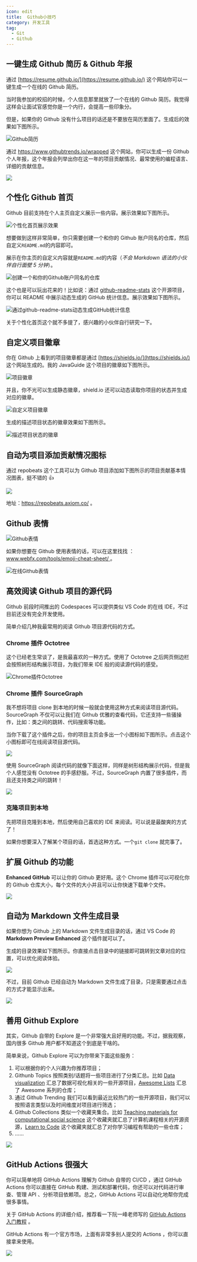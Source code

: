 ```yaml
---
icon: edit
title:  Github小技巧
category: 开发工具
tag:
  - Git
  - Github
---
```


<!-- more -->

## 一键生成 Github 简历 & Github 年报

通过 [https://resume.github.io/](https://resume.github.io/) 这个网站你可以一键生成一个在线的 Github 简历。

当时我参加的校招的时候，个人信息那里就放了一个在线的 Github 简历。我觉得这样会让面试官感觉你是一个内行，会提高一些印象分。

但是，如果你的 Github 没有什么项目的话还是不要放在简历里面了。生成后的效果如下图所示。

![Github简历](https://guide-blog-images.oss-cn-shenzhen.aliyuncs.com/2020-11/image-20201108192205620.png)

通过 https://www.githubtrends.io/wrapped 这个网站，你可以生成一份 Github 个人年报，这个年报会列举出你在这一年的项目贡献情况、最常使用的编程语言、详细的贡献信息。

![](https://guide-blog-images.oss-cn-shenzhen.aliyuncs.com/github/dootask/image-20211226144607457.png)

## 个性化 Github 首页

Github 目前支持在个人主页自定义展示一些内容。展示效果如下图所示。

![个性化首页展示效果](https://guide-blog-images.oss-cn-shenzhen.aliyuncs.com/java-guide-blog/image-20210616221212259.png)

想要做到这样非常简单，你只需要创建一个和你的 Github 账户同名的仓库，然后自定义`README.md`的内容即可。

展示在你主页的自定义内容就是`README.md`的内容（_不会 Markdown 语法的小伙伴自行面壁 5 分钟_）。

![创建一个和你的Github账户同名的仓库](https://guide-blog-images.oss-cn-shenzhen.aliyuncs.com/java-guide-blog/image-20201107110309341.png)

这个也是可以玩出花来的！比如说：通过 [github-readme-stats](https://hellogithub.com/periodical/statistics/click/?target=https://github.com/anuraghazra/github-readme-stats) 这个开源项目，你可以 README 中展示动态生成的 GitHub 统计信息。展示效果如下图所示。

![通过github-readme-stats动态生成GitHub统计信息 ](https://guide-blog-images.oss-cn-shenzhen.aliyuncs.com/java-guide-blog/image-20210616221312426.png)

关于个性化首页这个就不多提了，感兴趣的小伙伴自行研究一下。

## 自定义项目徽章

你在 Github 上看到的项目徽章都是通过 [https://shields.io/](https://shields.io/) 这个网站生成的。我的 JavaGuide 这个项目的徽章如下图所示。

![项目徽章](https://guide-blog-images.oss-cn-shenzhen.aliyuncs.com/2020-11/image-20201107143136559.png)

并且，你不光可以生成静态徽章，shield.io 还可以动态读取你项目的状态并生成对应的徽章。

![自定义项目徽章](https://guide-blog-images.oss-cn-shenzhen.aliyuncs.com/2020-11/image-20201107143502356.png)

生成的描述项目状态的徽章效果如下图所示。

![描述项目状态的徽章](https://guide-blog-images.oss-cn-shenzhen.aliyuncs.com/2020-11/image-20201107143752642.png)

## 自动为项目添加贡献情况图标

通过 repobeats 这个工具可以为 Github 项目添加如下图所示的项目贡献基本情况图表，挺不错的 👍

![](https://guide-blog-images.oss-cn-shenzhen.aliyuncs.com/github/dootask/repobeats.png)

地址：https://repobeats.axiom.co/ 。

## Github 表情

![Github表情](https://guide-blog-images.oss-cn-shenzhen.aliyuncs.com/2020-11/image-20201107162254582.png)

如果你想要在 Github 使用表情的话，可以在这里找找 ：[www.webfx.com/tools/emoji-cheat-sheet/ ](www.webfx.com/tools/emoji-cheat-sheet/)。

![在线Github表情](https://guide-blog-images.oss-cn-shenzhen.aliyuncs.com/2020-11/image-20201107162432941.png)

## 高效阅读 Github 项目的源代码

Github 前段时间推出的 Codespaces 可以提供类似 VS Code 的在线 IDE，不过目前还没有完全开发使用。

简单介绍几种我最常用的阅读 Github 项目源代码的方式。

### Chrome 插件 Octotree

这个已经老生常谈了，是我最喜欢的一种方式。使用了 Octotree 之后网页侧边栏会按照树形结构展示项目，为我们带来 IDE 般的阅读源代码的感受。

![Chrome插件Octotree](https://guide-blog-images.oss-cn-shenzhen.aliyuncs.com/2020-11/image-20201107144944798.png)

### Chrome 插件 SourceGraph

我不想将项目 clone 到本地的时候一般就会使用这种方式来阅读项目源代码。SourceGraph 不仅可以让我们在 Github 优雅的查看代码，它还支持一些骚操作，比如：类之间的跳转、代码搜索等功能。

当你下载了这个插件之后，你的项目主页会多出一个小图标如下图所示。点击这个小图标即可在线阅读项目源代码。

![](https://guide-blog-images.oss-cn-shenzhen.aliyuncs.com/2020-11/image-20201107145749659.png)

使用 SourceGraph 阅读代码的就像下面这样，同样是树形结构展示代码，但是我个人感觉没有 Octotree 的手感舒服。不过，SourceGraph 内置了很多插件，而且还支持类之间的跳转！

![](https://guide-blog-images.oss-cn-shenzhen.aliyuncs.com/2020-11/image-20201107150307314.png)

### 克隆项目到本地

先把项目克隆到本地，然后使用自己喜欢的 IDE 来阅读。可以说是最酸爽的方式了！

如果你想要深入了解某个项目的话，首选这种方式。一个`git clone` 就完事了。

## 扩展 Github 的功能

**Enhanced GitHub** 可以让你的 Github 更好用。这个 Chrome 插件可以可视化你的 Github 仓库大小，每个文件的大小并且可以让你快速下载单个文件。

![](https://guide-blog-images.oss-cn-shenzhen.aliyuncs.com/2020-11/image-20201107160817672.png)

## 自动为 Markdown 文件生成目录

如果你想为 Github 上的 Markdown 文件生成目录的话，通过 VS Code 的 **Markdown Preview Enhanced** 这个插件就可以了。

生成的目录效果如下图所示。你直接点击目录中的链接即可跳转到文章对应的位置，可以优化阅读体验。

![](<https://guide-blog-images.oss-cn-shenzhen.aliyuncs.com/2020-11/iShot2020-11-07%2016.14.14%20(1).png>)

不过，目前 Github 已经自动为 Markdown 文件生成了目录，只是需要通过点击的方式才能显示出来。

![](https://guide-blog-images.oss-cn-shenzhen.aliyuncs.com/github/cosy/image-20211227093215005.png)

## 善用 Github Explore

其实，Github 自带的 Explore 是一个非常强大且好用的功能。不过，据我观察，国内很多 Github 用户都不知道这个到底是干啥的。

简单来说，Github Explore 可以为你带来下面这些服务：

1. 可以根据你的个人兴趣为你推荐项目；
2. Githunb Topics 按照类别/话题将一些项目进行了分类汇总。比如 [Data visualization](https://github.com/topics/data-visualization) 汇总了数据可视化相关的一些开源项目，[Awesome Lists](https://github.com/topics/awesome) 汇总了 Awesome 系列的仓库；
3. 通过 Github Trending 我们可以看到最近比较热门的一些开源项目，我们可以按照语言类型以及时间维度对项目进行筛选；
4. Github Collections 类似一个收藏夹集合。比如 [Teaching materials for computational social science](https://github.com/collections/teaching-computational-social-science) 这个收藏夹就汇总了计算机课程相关的开源资源，[Learn to Code](https://github.com/collections/learn-to-code) 这个收藏夹就汇总了对你学习编程有帮助的一些仓库；
5. ......

![](https://guide-blog-images.oss-cn-shenzhen.aliyuncs.com/github/javaguide/github-explore.png)

## GitHub Actions 很强大

你可以简单地将 GitHub Actions 理解为 Github 自带的 CI/CD ，通过 GitHub Actions 你可以直接在 GitHub 构建、测试和部署代码，你还可以对代码进行审查、管理 API 、分析项目依赖项。总之，GitHub Actions 可以自动化地帮你完成很多事情。

关于 GitHub Actions 的详细介绍，推荐看一下阮一峰老师写的 [GitHub Actions 入门教程](https://www.ruanyifeng.com/blog/2019/09/getting-started-with-github-actions.html) 。

GitHub Actions 有一个官方市场，上面有非常多别人提交的 Actions ，你可以直接拿来使用。

![](https://guide-blog-images.oss-cn-shenzhen.aliyuncs.com/github/javaguide/image-20211227100147433.png)
